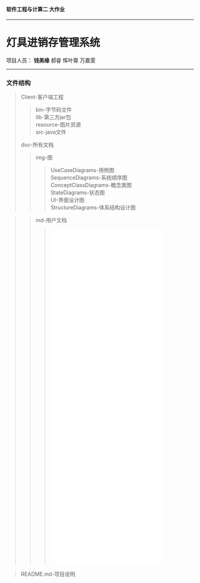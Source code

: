#### 软件工程与计算二  大作业 ####
---
# 灯具进销存管理系统 #
项目人员： **钱美缘**      郝睿     恽叶霄       万嘉雯

---
### 文件结构 ###
>Client-客户端工程  
>>bin-字节码文件  
>>lib-第三方jar包  
>>resource-图片资源  
>>src-java文件  
>
>doc-所有文档  
>>img-图  
>>>UseCaseDiagrams-用例图   
>>>SequenceDiagrams-系统顺序图   
>>>ConceptClassDiagrams-概念类图   
>>>StateDiagrams-状态图  
>>>UI-界面设计图  
>>>StructureDiagrams-体系结构设计图  

>>md-用户文档  
>>>![用例文档_v2.1.md](doc/md/用例文档_v2.1.md )    
>>>![需求规格说明文档_v2.0.md](doc/md/需求规格说明文档_v2.0.md )   
>>>![需求度量文档_v2.0.md](doc/md/需求度量文档_v2.0.md )   
>>>![需求测试用例文档_v1.0.md](doc/md/需求测试用例文档_v1.0.md )  
>>>![体系结构设计文档_v2.1.md](doc/md/体系结构设计文档_v2.1.md )  
>>>![详细设计描述文档_v1.0.md](doc/md/详细设计描述文档_v1.0.md )   

>README.md-项目说明
